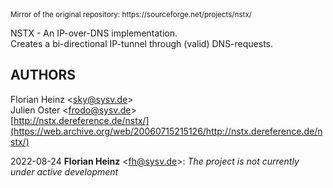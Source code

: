 <sup>
Mirror of the original repository:
https://sourceforge.net/projects/nstx/
</sup>
<p/>


NSTX - An IP-over-DNS implementation.  \
Creates a bi-directional IP-tunnel through (valid) DNS-requests.


## AUTHORS

Florian Heinz \<sky@sysv.de\>   \
Julien Oster \<frodo@sysv.de\>  \
[http://nstx.dereference.de/nstx/](https://web.archive.org/web/20060715215126/http://nstx.dereference.de/nstx/)


2022-08-24 **Florian Heinz** \<fh@sysv.de\>: 
_The project is not currently under active development_
